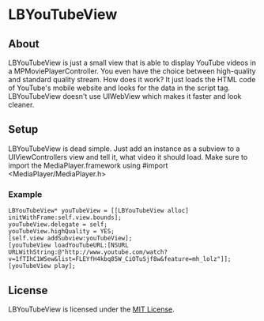 # LBYouTubeView

## About
LBYouTubeView is just a small view that is able to display YouTube videos in a MPMoviePlayerController. You even have the choice between high-quality and standard quality stream.
How does it work? It just loads the HTML code of YouTube's mobile website and looks for the data in the script tag. LBYouTubeView doesn't use UIWebView which makes it faster and look cleaner.

## Setup
LBYouTubeView is dead simple. Just add an instance as a subview to a UIViewControllers view and tell it, what video it should load.
Make sure to import the MediaPlayer.framework using #import <MediaPlayer/MediaPlayer.h>

### Example
<pre><code>LBYouTubeView* youTubeView = [[LBYouTubeView alloc] initWithFrame:self.view.bounds];
youTubeView.delegate = self;
youTubeView.highQuality = YES;
[self.view addSubview:youTubeView];
[youTubeView loadYouTubeURL:[NSURL URLWithString:@"http://www.youtube.com/watch?v=1fTIhC1WSew&list=FLEYfH4kbq85W_CiOTuSjf8w&feature=mh_lolz"]];
[youTubeView play];</code></pre>

## License
LBYouTubeView is licensed under the [MIT License](http://opensource.org/licenses/mit-license.php). 
